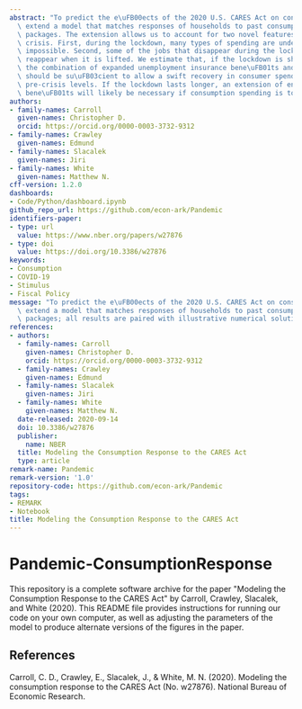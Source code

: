 ```yaml
---
abstract: "To predict the e\uFB00ects of the 2020 U.S. CARES Act on consumption, we\
  \ extend a model that matches responses of households to past consumption stimulus\
  \ packages. The extension allows us to account for two novel features of the coronavirus\
  \ crisis. First, during the lockdown, many types of spending are undesirable or\
  \ impossible. Second, some of the jobs that disappear during the lockdown will not\
  \ reappear when it is lifted. We estimate that, if the lockdown is short-lived,\
  \ the combination of expanded unemployment insurance bene\uFB01ts and stimulus payments\
  \ should be su\uFB03cient to allow a swift recovery in consumer spending to its\
  \ pre-crisis levels. If the lockdown lasts longer, an extension of enhanced unemployment\
  \ bene\uFB01ts will likely be necessary if consumption spending is to recover."
authors:
- family-names: Carroll
  given-names: Christopher D.
  orcid: https://orcid.org/0000-0003-3732-9312
- family-names: Crawley
  given-names: Edmund
- family-names: Slacalek
  given-names: Jiri
- family-names: White
  given-names: Matthew N.
cff-version: 1.2.0
dashboards:
- Code/Python/dashboard.ipynb
github_repo_url: https://github.com/econ-ark/Pandemic
identifiers-paper:
- type: url
  value: https://www.nber.org/papers/w27876
- type: doi
  value: https://doi.org/10.3386/w27876
keywords:
- Consumption
- COVID-19
- Stimulus
- Fiscal Policy
message: "To predict the e\uFB00ects of the 2020 U.S. CARES Act on consumption, we\
  \ extend a model that matches responses of households to past consumption stimulus\
  \ packages; all results are paired with illustrative numerical solutions."
references:
- authors:
  - family-names: Carroll
    given-names: Christopher D.
    orcid: https://orcid.org/0000-0003-3732-9312
  - family-names: Crawley
    given-names: Edmund
  - family-names: Slacalek
    given-names: Jiri
  - family-names: White
    given-names: Matthew N.
  date-released: 2020-09-14
  doi: 10.3386/w27876
  publisher:
    name: NBER
  title: Modeling the Consumption Response to the CARES Act
  type: article
remark-name: Pandemic
remark-version: '1.0'
repository-code: https://github.com/econ-ark/Pandemic
tags:
- REMARK
- Notebook
title: Modeling the Consumption Response to the CARES Act
---
```

 
# Pandemic-ConsumptionResponse

This repository is a complete software archive for the paper "Modeling the Consumption Response to the CARES Act" by Carroll, Crawley, Slacalek, and White (2020). This README file provides instructions for running our code on your own computer, as well as adjusting the parameters of the model to produce alternate versions of the figures in the paper.

## References

Carroll, C. D., Crawley, E., Slacalek, J., & White, M. N. (2020). Modeling the consumption response to the CARES Act (No. w27876). National Bureau of Economic Research.

